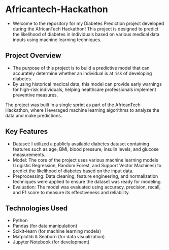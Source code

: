 # Africantech-Hackathon

* Welcome to the repository for my Diabetes Prediction project developed during the AfricanTech Hackathon! This project is designed to predict the likelihood of diabetes in individuals based on various medical data inputs using machine learning techniques.

## Project Overview
* The purpose of this project is to build a predictive model that can accurately determine whether an individual is at risk of developing diabetes.
* By using historical medical data, this model can provide early warnings for high-risk individuals, helping healthcare professionals implement preventive measures.

The project was built in a single sprint as part of the AfricanTech Hackathon, where I leveraged machine learning algorithms to analyze the data and make predictions.

## Key Features
* Dataset: I utilized a publicly available diabetes dataset containing features such as age, BMI, blood pressure, insulin levels, and glucose measurements.
* Model: The core of the project uses various machine learning models (Logistic Regression, Random Forest, and Support Vector Machines) to predict the likelihood of diabetes based on the input data.
* Preprocessing: Data cleaning, feature engineering, and normalization techniques were applied to ensure the dataset was ready for modeling.
* Evaluation: The model was evaluated using accuracy, precision, recall, and F1 score to measure its effectiveness and reliability.

## Technologies Used
* Python
* Pandas (for data manipulation)
* Scikit-learn (for machine learning models)
* Matplotlib & Seaborn (for data visualization)
* Jupyter Notebook (for development)
